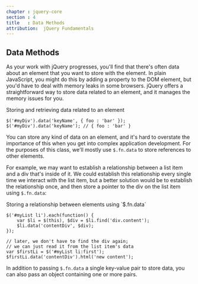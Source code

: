 ```yaml
---
chapter : jquery-core
section : 4
title   : Data Methods
attribution:  jQuery Fundamentals
---
```

## Data Methods

As your work with jQuery progresses, you'll find that there's often data about an element that you want to store with the element. 
In plain JavaScript, you might do this by adding a property to the DOM element, but you'd have to deal with memory leaks in some browsers. 
jQuery offers a straightforward way to store data related to an element, and it manages the memory issues for you.

<div class="example" markdown="1">
Storing and retrieving data related to an element

    $('#myDiv').data('keyName', { foo : 'bar' });
    $('#myDiv').data('keyName'); // { foo : 'bar' }
</div>

You can store any kind of data on an element, and it's hard to overstate the importance of this when you get into complex application development. 
For the purposes of this class, we'll mostly use `$.fn.data` to store references to other elements.

For example, we may want to establish a relationship between a list item and a div that's inside of it. 
We could establish this relationship every single time we interact with the list item, but a better solution would be to establish the relationship once, and then store a pointer to the div on the list item using `$.fn.data`:

<div class="example" markdown="1">
Storing a relationship between elements using `$.fn.data`

    $('#myList li').each(function() {
        var $li = $(this), $div = $li.find('div.content');
        $li.data('contentDiv', $div);
    });
    
    // later, we don't have to find the div again;
    // we can just read it from the list item's data
    var $firstLi = $('#myList li:first');
    $firstLi.data('contentDiv').html('new content');
</div>

In addition to passing `$.fn.data` a single key-value pair to store data, you can also pass an object containing one or more pairs.